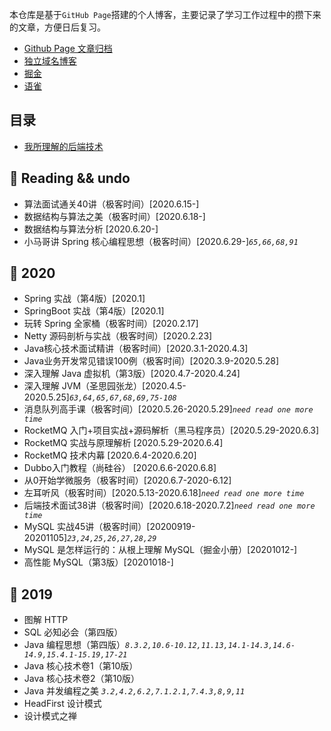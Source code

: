 本仓库是基于`GitHub Page`搭建的个人博客，主要记录了学习工作过程中的攒下来的文章，方便日后复习。

- [Github Page 文章归档](https://planeswalker23.github.io/archives/)
- [独立域名博客](https://javageekers.club/)
- [掘金](https://juejin.im/user/4001878057161581/posts)
- [语雀](https://www.yuque.com/planeswalker)

## 目录
- [我所理解的后端技术](https://www.yuque.com/planeswalker/bankend)

## 🐢 Reading && undo
- 算法面试通关40讲（极客时间）[2020.6.15-]
- 数据结构与算法之美（极客时间）[2020.6.18-]
- 数据结构与算法分析 [2020.6.20-]
- 小马哥讲 Spring 核心编程思想（极客时间）[2020.6.29-]*`65,66,68,91`*

## 🐖 2020
- Spring 实战（第4版）[2020.1]
- SpringBoot 实战（第4版）[2020.1]
- 玩转 Spring 全家桶（极客时间）[2020.2.17]
- Netty 源码剖析与实战（极客时间）[2020.2.23]
- Java核心技术面试精讲（极客时间）[2020.3.1-2020.4.3]
- Java业务开发常见错误100例（极客时间）[2020.3.9-2020.5.28]
- 深入理解 Java 虚拟机（第3版）[2020.4.7-2020.4.24]
- 深入理解 JVM（圣思园张龙）[2020.4.5-2020.5.25]*`63,64,65,67,68,69,75-108`*
- 消息队列高手课（极客时间）[2020.5.26-2020.5.29]*`need read one more time`*
- RocketMQ 入门+项目实战+源码解析（黑马程序员）[2020.5.29-2020.6.3]
- RocketMQ 实战与原理解析 [2020.5.29-2020.6.4]
- RocketMQ 技术内幕 [2020.6.4-2020.6.20]
- Dubbo入门教程（尚硅谷） [2020.6.6-2020.6.8]
- 从0开始学微服务（极客时间）[2020.6.7-2020-6.12]
- 左耳听风（极客时间）[2020.5.13-2020.6.18]*`need read one more time`*
- 后端技术面试38讲（极客时间）[2020.6.18-2020.7.2]*`need read one more time`*
- MySQL 实战45讲（极客时间）[20200919-20201105]*`23,24,25,26,27,28,29`*
- MySQL 是怎样运行的：从根上理解 MySQL（掘金小册）[20201012-]
- 高性能 MySQL（第3版）[20201018-]


## 🐶 2019
- 图解 HTTP
- SQL 必知必会（第四版）
- Java 编程思想（第四版）*`8.3.2,10.6-10.12,11.13,14.1-14.3,14.6-14.9,15.4.1-15.19,17-21`*
- Java 核心技术卷1（第10版）
- Java 核心技术卷2（第10版）
- Java 并发编程之美 *`3.2,4.2,6.2,7.1.2.1,7.4.3,8,9,11`*
- HeadFirst 设计模式
- 设计模式之禅

